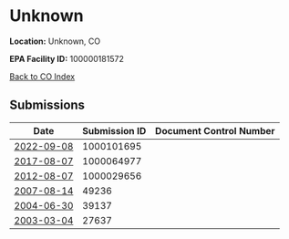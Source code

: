 # Unknown

**Location:** Unknown, CO

**EPA Facility ID:** 100000181572

[Back to CO Index](../../index.md)

## Submissions

| Date | Submission ID | Document Control Number |
|------|--------------|-------------------------|
| [2022-09-08](submissions/1000101695.md) | 1000101695 |  |
| [2017-08-07](submissions/1000064977.md) | 1000064977 |  |
| [2012-08-07](submissions/1000029656.md) | 1000029656 |  |
| [2007-08-14](submissions/49236.md) | 49236 |  |
| [2004-06-30](submissions/39137.md) | 39137 |  |
| [2003-03-04](submissions/27637.md) | 27637 |  |
